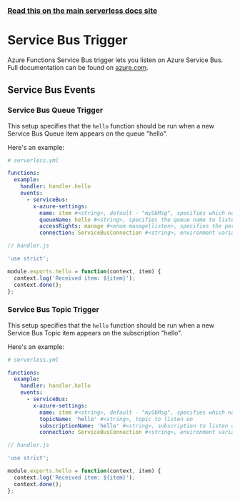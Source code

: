 <!--
title: Serverless Framework - Azure Functions Events - Service Bus
menuText: Service Bus
menuOrder: 4
description: Setting up Service Bus Events with Azure Functions via the Serverless Framework
layout: Doc
-->

<!-- DOCS-SITE-LINK:START automatically generated  -->

### [Read this on the main serverless docs site](https://www.serverless.com/framework/docs/providers/azure/events/servicebus)

<!-- DOCS-SITE-LINK:END -->

# Service Bus Trigger

Azure Functions Service Bus trigger lets you listen on Azure Service Bus. Full documentation can be found on [azure.com](https://docs.microsoft.com/en-us/azure/azure-functions/functions-bindings-service-bus).

## Service Bus Events

### Service Bus Queue Trigger

This setup specifies that the `hello` function should be run when a new Service
Bus Queue item appears on the queue "hello".

Here's an example:

```yml
# serverless.yml

functions:
  example:
    handler: handler.hello
    events:
      - serviceBus:
        x-azure-settings:
          name: item #<string>, default - "mySbMsg", specifies which name is available on `context.bindings`
          queueName: hello #<string>, specifies the queue name to listen on
          accessRights: manage #<enum manage|listen>, specifies the permission to use when listening on the queue (manage will create queue if not exists)
          connection: ServiceBusConnection #<string>, environment variable which contains Service Bus Namespace Connection String
```

```javascript
// handler.js

'use strict';

module.exports.hello = function(context, item) {
  context.log('Received item: ${item}');
  context.done();
};
```

### Service Bus Topic Trigger

This setup specifies that the `hello` function should be run when a new Service
Bus Topic item appears on the subscription "hello".

Here's an example:

```yml
# serverless.yml

functions:
  example:
    handler: handler.hello
    events:
      - serviceBus:
        x-azure-settings:
          name: item #<string>, default - "mySbMsg", specifies which name it's available on `context.bindings`
          topicName: 'hello' #<string>, topic to listen on
          subscriptionName: 'hello' #<string>, subscription to listen on
          connection: ServiceBusConnection #<string>, environment variable which contains Service Bus Namespace Connection String
```

```javascript
// handler.js

'use strict';

module.exports.hello = function(context, item) {
  context.log('Received item: ${item}');
  context.done();
};
```
